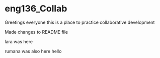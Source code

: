 # eng136_Collab

Greetings everyone this is a place to practice collaborative development

Made changes to README file

lara was here

rumana was also here hello
